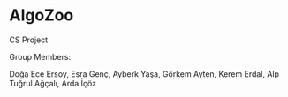 # AlgoZoo
 CS Project

 Group Members:
 
 Doğa Ece Ersoy, Esra Genç, Ayberk Yaşa, Görkem Ayten, Kerem Erdal, Alp Tuğrul Ağçalı, Arda İçöz
